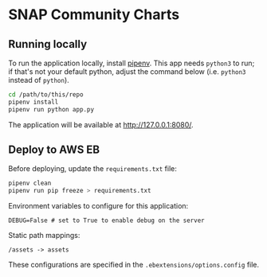 # SNAP Community Charts

## Running locally

To run the application locally, install [pipenv](https://pipenv.readthedocs.io/en/latest/).  This app needs `python3` to run; if that's not your default python, adjust the command below (i.e. `python3` instead of `python`).

```bash
cd /path/to/this/repo
pipenv install
pipenv run python app.py
```

The application will be available at http://127.0.0.1:8080/.

## Deploy to AWS EB

Before deploying, update the `requirements.txt` file:

```sh
pipenv clean
pipenv run pip freeze > requirements.txt
```

Environment variables to configure for this application:

```
DEBUG=False # set to True to enable debug on the server
```

Static path mappings:

```
/assets -> assets
```

These configurations are specified in the `.ebextensions/options.config` file.
